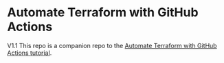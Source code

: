 # Automate Terraform with GitHub Actions
V1.1
This repo is a companion repo to the [Automate Terraform with GitHub Actions tutorial](https://developer.hashicorp.com/terraform/tutorials/automation/github-actions).
